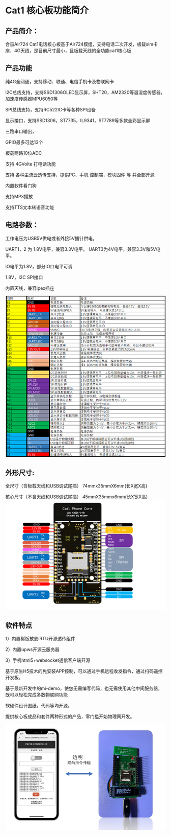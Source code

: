 # Cat1 核心板功能简介

## 产品简介：
合宙Air724 Cat1电话核心板基于Air724模组，支持电话二次开发，板载sim卡座，4G天线，是目前尺寸最小，且板载天线的全功能cat1核心板

## 产品功能

纯4G全网通，支持移动、联通、电信手机卡及物联网卡

I2C总线支持，支持SSD1306OLED显示屏，SHT20，AM2320等温湿度传感器，加速度传感器MPU6050等

SPI总线支持，支持RC522IC卡等各种SPI设备

显示接口，支持SSD1306，ST7735，IL9341，ST7789等多款全彩显示屏

三路串口输出，

GPIO最多可达13个

板载两路10位ADC

支持 4GVolte 打电话功能

支持 各种主流云透传支持，提供PC、手机 控制端，模块固件 等 并全部开源

内置软件看门狗

支持MP3播放

支持TTS文本转语音功能

## 电路参数：

工作电压为USB5V供电或者外接5V插针供电。

UART1，2 为 1.8V电平，兼容3.3V电平。 UART3为4V电平，兼容3.3V和5V电平。

IO电平为1.8V，部分IO口电平可调

1.8V，I2C SPI接口

内置天线，兼容ipex插座

![](pinmap.png)
## 外形尺寸:

全尺寸（含板载天线和USB调试尾插）
74mmx35mmX6mm(长X宽X高)
 
核心尺寸（不含天线和USB调试尾插）
45mmX35mmx6mm(长X宽X高) 
![](board.png)




## 软件特点

1）内置稀饭放姜iRTU开源透传组件

2）内置upws开源云服务器

3）手机html5+websocket通信客户端开源

基于原生H5技术的免安装APP控制，可以通过手机远程收发指令，通过扫码遥控开发板。

基于最新开发中的mi-demo，使您无需编写代码，也无需使用其他中间服务器，既可以轻松完成多数物联网功能

软硬件设计图纸，代码等均开源。 

提供核心板成品和套件两种形式的产品，零门槛开始物理网开发。

![](phone.jpg)

